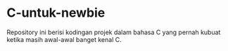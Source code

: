 # C-untuk-newbie
Repository ini berisi kodingan projek dalam bahasa C yang pernah kubuat ketika masih awal-awal banget kenal C.

